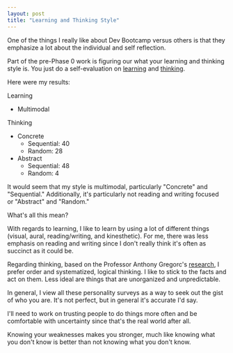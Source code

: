 ```yaml
---
layout: post
title: "Learning and Thinking Style"
---
```


One of the things I really like about Dev Bootcamp versus others is that they emphasize a lot about the individual and self reflection.

Part of the pre-Phase 0 work is figuring our what your learning and thinking style is. You just do a self-evaluation on [learning](http://vark-learn.com/the-vark-questionnaire/?p=questionnaire) and [thinking](http://www.thelearningweb.net/personalthink.html).

Here were my results:

Learning
* Multimodal

Thinking
* Concrete
  * Sequential: 40
  * Random: 28
* Abstract
  * Sequential: 48
  * Random: 4

It would seem that my style is multimodal, particularly "Concrete" and "Sequential." Additionally, it's particularly not reading and writing focused or "Abstract" and "Random."

What's all this mean?

With regards to learning, I like to learn by using a lot of different things (visual, aural, reading/writing, and kinesthetic). For me, there was less emphasis on reading and writing since I don't really think it's often as succinct as it could be.

Regarding thinking, based on the Professor Anthony Gregorc's [research](http://web.cortland.edu/andersmd/learning/Gregorc.htm), I prefer order and systematized, logical thinking. I like to stick to the facts and act on them. Less ideal are things that are unorganized and unpredictable.

In general, I view all these personality surveys as a way to seek out the gist of who you are. It's not perfect, but in general it's accurate I'd say.

I'll need to work on trusting people to do things more often and be comfortable with uncertainty since that's the real world after all.

Knowing your weaknesses makes you stronger, much like knowing what you don't know is better than not knowing what you don't know.
